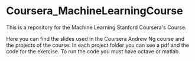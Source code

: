 # Coursera_MachineLearningCourse
This is a repository for the Machine Learning Stanford Coursera's Course.

Here you can find the slides used in the Coursera Andrew Ng course and the projects of the course. In each project folder you can see a pdf and the code for the exercise.
To run the code you must have octave or matlab.
